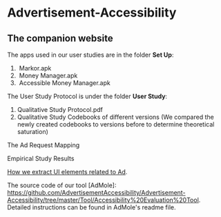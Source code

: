# Advertisement-Accessibility
## The companion website 

The apps used in our user studies are in the folder **Set Up**:

1. ​	Markor.apk
2. ​	Money Manager.apk
3. ​	Accessible Money Manager.apk

The User Study Protocol is under the folder **User Study**:

1. Qualitative Study Protocol.pdf
2. Qualitative Study Codebooks of different versions (We compared the newly created codebooks to versions before to determine theoretical saturation)

The Ad Request Mapping

Empirical Study Results

[How we extract UI elements related to Ad](https://github.com/AdvertisementAccessibility/Advertisement-Accessibility/blob/b8619babb35cf8c8563ab870459d51d7a169921a/Tool/Accessibility%20Evaluation%20Tool/py_src/GUI_utils.py#L331C20-L331C20).

The source code of our tool [AdMole]: https://github.com/AdvertisementAccessibility/Advertisement-Accessibility/tree/master/Tool/Accessibility%20Evaluation%20Tool. Detailed instructions can be found in AdMole's readme file.
